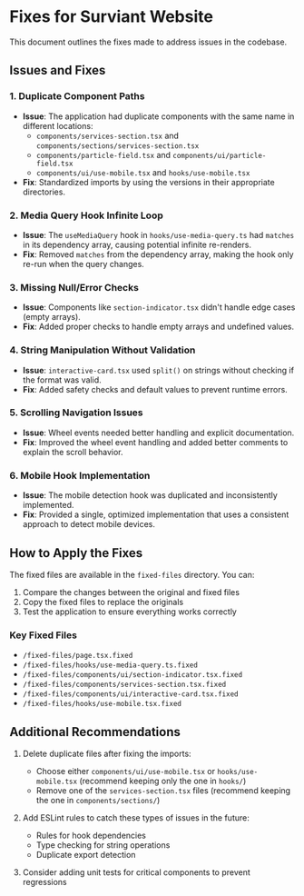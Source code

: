 # Fixes for Surviant Website

This document outlines the fixes made to address issues in the codebase.

## Issues and Fixes

### 1. Duplicate Component Paths
- **Issue**: The application had duplicate components with the same name in different locations:
  - `components/services-section.tsx` and `components/sections/services-section.tsx`
  - `components/particle-field.tsx` and `components/ui/particle-field.tsx`
  - `components/ui/use-mobile.tsx` and `hooks/use-mobile.tsx`
- **Fix**: Standardized imports by using the versions in their appropriate directories.

### 2. Media Query Hook Infinite Loop
- **Issue**: The `useMediaQuery` hook in `hooks/use-media-query.ts` had `matches` in its dependency array, causing potential infinite re-renders.
- **Fix**: Removed `matches` from the dependency array, making the hook only re-run when the query changes.

### 3. Missing Null/Error Checks
- **Issue**: Components like `section-indicator.tsx` didn't handle edge cases (empty arrays).
- **Fix**: Added proper checks to handle empty arrays and undefined values.

### 4. String Manipulation Without Validation
- **Issue**: `interactive-card.tsx` used `split()` on strings without checking if the format was valid.
- **Fix**: Added safety checks and default values to prevent runtime errors.

### 5. Scrolling Navigation Issues
- **Issue**: Wheel events needed better handling and explicit documentation.
- **Fix**: Improved the wheel event handling and added better comments to explain the scroll behavior.

### 6. Mobile Hook Implementation
- **Issue**: The mobile detection hook was duplicated and inconsistently implemented.
- **Fix**: Provided a single, optimized implementation that uses a consistent approach to detect mobile devices.

## How to Apply the Fixes

The fixed files are available in the `fixed-files` directory. You can:

1. Compare the changes between the original and fixed files
2. Copy the fixed files to replace the originals
3. Test the application to ensure everything works correctly

### Key Fixed Files
- `/fixed-files/page.tsx.fixed`
- `/fixed-files/hooks/use-media-query.ts.fixed`
- `/fixed-files/components/ui/section-indicator.tsx.fixed`
- `/fixed-files/components/services-section.tsx.fixed`
- `/fixed-files/components/ui/interactive-card.tsx.fixed`
- `/fixed-files/hooks/use-mobile.tsx.fixed`

## Additional Recommendations

1. Delete duplicate files after fixing the imports:
   - Choose either `components/ui/use-mobile.tsx` or `hooks/use-mobile.tsx` (recommend keeping only the one in `hooks/`)
   - Remove one of the `services-section.tsx` files (recommend keeping the one in `components/sections/`)

2. Add ESLint rules to catch these types of issues in the future:
   - Rules for hook dependencies
   - Type checking for string operations
   - Duplicate export detection

3. Consider adding unit tests for critical components to prevent regressions
